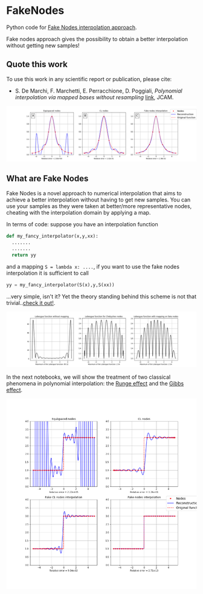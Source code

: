 # FakeNodes
Python code for [Fake Nodes interpolation approach](FakeNodes.ipynb).

Fake nodes approach gives the possibility to obtain a better interpolation without getting new samples!


## Quote this work

To use this work in any scientific report or publication, please cite:

 * S. De Marchi, F. Marchetti, E. Perracchione, D. Poggiali, *Polynomial interpolation via mapped bases without resampling* [link](https://www.sciencedirect.com/science/article/pii/S0377042719303449), JCAM.



![fig1](runge_interp.png)

## What are Fake Nodes

Fake Nodes is a novel approach to numerical interpolation that aims to achieve a better interpolation without having to get new samples. You can use your samples as they were taken at better/more representative nodes, cheating with the interpolation domain by applying a map.

In terms of code: suppose you have an interpolation function

```python
def my_fancy_interpolator(x,y,xx):
  .......
  .......
  return yy
```

and a mapping `S = lambda x: ....`, if you want to use the fake nodes interpolation it is sufficient to call

```python
yy = my_fancy_interpolator(S(x),y,S(xx))
```

...very simple, isn't it? Yet the theory standing behind this scheme is not that trivial..[check it out!](https://www.sciencedirect.com/science/article/pii/S0377042719303449).

![fig2](runge_lebesgue.png)

In the next notebooks, we will show the treatment of two classical phenomena in polynomial interpolation: the [Runge effect](https://en.wikipedia.org/wiki/Runge%27s_phenomenon) and the [Gibbs effect](https://en.m.wikipedia.org/wiki/Gibbs_phenomenon#Solutions).

![fig3](gibbs_interp2.png)


